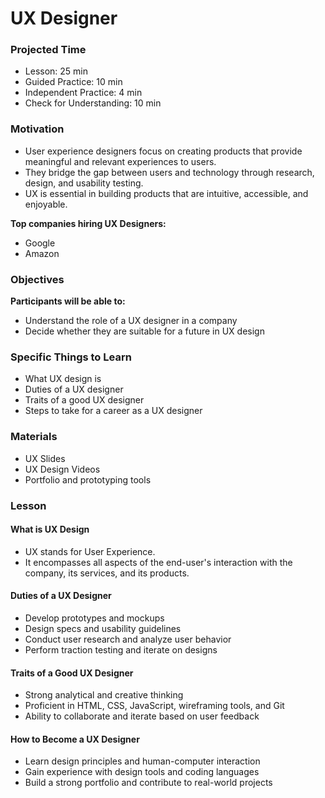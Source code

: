 # UX Designer

### Projected Time

- Lesson: 25 min
- Guided Practice: 10 min
- Independent Practice: 4 min
- Check for Understanding: 10 min

### Motivation

- User experience designers focus on creating products that provide meaningful and relevant experiences to users.
- They bridge the gap between users and technology through research, design, and usability testing.
- UX is essential in building products that are intuitive, accessible, and enjoyable.

**Top companies hiring UX Designers:**

- Google
- Amazon

### Objectives

**Participants will be able to:**

- Understand the role of a UX designer in a company
- Decide whether they are suitable for a future in UX design

### Specific Things to Learn

- What UX design is
- Duties of a UX designer
- Traits of a good UX designer
- Steps to take for a career as a UX designer

### Materials

- UX Slides
- UX Design Videos
- Portfolio and prototyping tools

### Lesson

#### What is UX Design

- UX stands for User Experience.
- It encompasses all aspects of the end-user's interaction with the company, its services, and its products.

#### Duties of a UX Designer

- Develop prototypes and mockups
- Design specs and usability guidelines
- Conduct user research and analyze user behavior
- Perform traction testing and iterate on designs

#### Traits of a Good UX Designer

- Strong analytical and creative thinking
- Proficient in HTML, CSS, JavaScript, wireframing tools, and Git
- Ability to collaborate and iterate based on user feedback

#### How to Become a UX Designer

- Learn design principles and human-computer interaction
- Gain experience with design tools and coding languages
- Build a strong portfolio and contribute to real-world projects